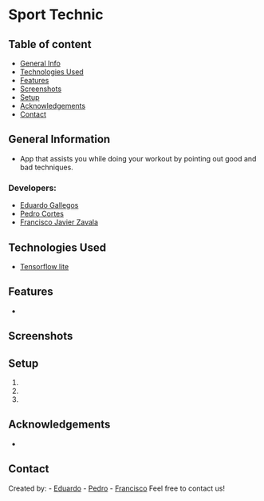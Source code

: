 # Sport Technic

## Table of content
* [General Info](#general-information)
* [Technologies Used](#technologies-used)
* [Features](#features)
* [Screenshots](#screenshots)
* [Setup](#setup)
* [Acknowledgements](#acknowledgements)
* [Contact](#contact)

## General Information
<!-- -  ![Android Icon](img/android_icon.png) -->
- App that assists you while doing your workout by pointing out good and bad techniques.

### Developers:
- [Eduardo Gallegos](https://github.com/Eduardogallegos)
- [Pedro Cortes](https://github.com/A01374919)
- [Francisco Javier Zavala](https://github.com/JavierZavala17)

## Technologies Used
- [Tensorflow lite]()

## Features
- 

## Screenshots

## Setup
1. 
2. 
3. 

## Acknowledgements
- 

## Contact
Created by:
    - [Eduardo](mailto:egallegossolis@gmail.com)
    - [Pedro](mailto:pedro_corsob@outlook.com)
    - [Francisco](mailto:javier_z_t@hotmail.com)
Feel free to contact us!